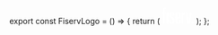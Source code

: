 export const FiservLogo = () => {
  return (
    <svg
      xmlns="http://www.w3.org/2000/svg"
      width="57"
      height="30"
      viewBox="0 0 57 30"
      fill="none"
    >
      <g clipPath="url(#clip0_1463_5602)">
        <path
          d="M56.4482 25.3213H52.8457V28.9238H56.4482V25.3213Z"
          fill="white"
        />
        <path
          d="M45.5352 9.27271L47.6794 25.3839L49.8237 9.27271H53.1674L50.0393 28.9237H45.2843L42.1875 9.27271H45.5352Z"
          fill="white"
        />
        <path
          d="M1.85416 9.27279H0V11.8835H1.85416V28.9238H5.11168V11.8835H7.40096V9.27279H5.11168V5.27832C5.11168 4.69424 5.2332 4.25128 5.51544 3.94552C5.79768 3.64368 6.22888 3.49864 6.81688 3.49864H7.40488V0.825195H6.22496C4.77456 0.825195 3.38296 1.13096 2.71656 1.76208C2.05408 2.3932 1.85416 3.36928 1.85416 4.7648V9.27279Z"
          fill="white"
        />
        <path
          d="M11.6892 9.27271H8.41992V28.9237H11.6892V9.27271Z"
          fill="white"
        />
        <path
          d="M26.7732 20.2135H33.5862V14.1571C33.5783 10.535 31.8339 9.04932 28.5372 9.04932C25.1033 9.04932 23.4961 10.5311 23.4961 14.1806V24.1335C23.5039 27.4537 25.5149 29.1707 28.5333 29.1707C31.5517 29.1707 33.5783 27.7556 33.5862 24.1335V22.5616H30.4306C30.4306 22.5616 30.4345 23.961 30.4345 24.4275C30.4345 25.7564 29.9367 26.6776 28.5999 26.6776C27.2632 26.6776 26.7732 25.7485 26.7732 24.4236V20.2135ZM26.7732 13.5024C26.7732 12.3931 27.0633 11.2445 28.5882 11.2445C30.1131 11.2445 30.4267 12.3774 30.4267 13.4985V17.5636H26.7732V13.5024Z"
          fill="white"
        />
        <path
          d="M19.0352 17.7517C16.5695 15.584 16.3657 15.286 16.3657 13.6828C16.3657 12.3147 16.4833 11.4837 17.7102 11.4837C18.9372 11.4837 19.0979 12.3069 19.0979 13.6985V15.5134H22.2457V12.5538C22.2339 10.2293 20.4464 9.04541 17.6397 9.04541C14.8761 9.04541 13.0729 9.96661 13.0572 13.6828C13.0533 14.3139 13.0572 14.3139 13.0572 14.0709C13.0611 15.239 13.069 17.0892 15.9541 19.5667L16.7812 20.2762C18.9098 22.0716 19.141 22.2872 19.1332 24.4196C19.1332 25.7368 19.0509 26.7324 17.671 26.7324C16.2912 26.7324 16.205 25.7289 16.205 25.1096V22.5968H12.8965V25.1919C12.8965 28.3828 14.9741 29.1746 17.6671 29.1746C20.3602 29.1746 22.4417 28.3788 22.4417 24.2707V23.9296C22.4338 21.0602 21.9125 20.288 19.0352 17.7517Z"
          fill="white"
        />
        <path
          d="M37.9577 11.2955V9.27276H34.9785V28.9237H38.1929V15.2312C38.1929 14.1728 38.5379 13.475 39.1376 13.0634C39.706 12.6714 40.4077 12.5381 41.2976 12.5264V9.04932C39.5924 9.0846 38.8593 9.42172 37.993 11.2249L37.9577 11.2955Z"
          fill="white"
        />
      </g>
      <defs>
        <clipPath id="clip0_1463_5602">
          <rect
            width="56.448"
            height="28.3494"
            fill="white"
            transform="translate(0 0.825195)"
          />
        </clipPath>
      </defs>
    </svg>
  );
};
